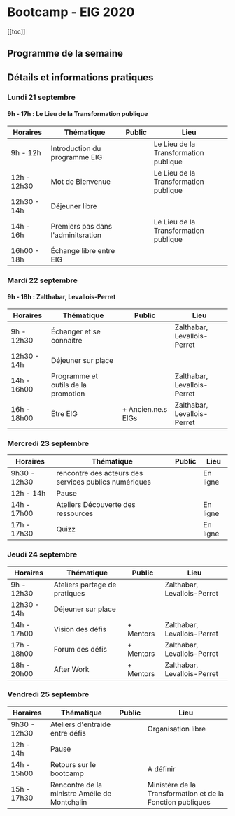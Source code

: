 # Bootcamp - EIG 2020

[[toc]]

## Programme de la semaine




## Détails et informations pratiques


### Lundi 21 septembre 
#### 9h - 17h : Le Lieu de la Transformation publique

| Horaires | Thématique | Public | Lieu | 
| -------- | -------- | -------- | -------- | 
| 9h - 12h |  Introduction du programme EIG | | Le Lieu de la Transformation publique |
| 12h - 12h30 |  Mot de Bienvenue | | Le Lieu de la Transformation publique |
| 12h30 - 14h | Déjeuner libre |||
| 14h - 16h | Premiers pas dans l'adminitsration | | Le Lieu de la Transformation publique |
| 16h00 - 18h | Échange libre entre EIG |||


### Mardi 22 septembre
#### 9h - 18h : Zalthabar, Levallois-Perret

| Horaires | Thématique | Public | Lieu | 
| -------- | -------- | -------- | -------- | 
| 9h - 12h30 | Échanger et se connaitre | | Zalthabar, Levallois-Perret |
| 12h30 - 14h | Déjeuner sur place | | |
| 14h - 16h00 | Programme et outils de la promotion | | Zalthabar, Levallois-Perret |
| 16h - 18h00 | Être EIG | + Ancien.ne.s EIGs | Zalthabar, Levallois-Perret |

### Mercredi 23 septembre

| Horaires | Thématique | Public | Lieu | 
| -------- | -------- | -------- | -------- | 
| 9h30 - 12h30 | rencontre des acteurs des services publics numériques | | En ligne |
| 12h - 14h | Pause | | |
| 14h - 17h00 | Ateliers Découverte des ressources | | En ligne |
| 17h - 17h30 | Quizz | | En ligne |

### Jeudi 24 septembre

| Horaires | Thématique | Public | Lieu | 
| -------- | -------- | -------- | -------- | 
| 9h - 12h30 | Ateliers partage de pratiques | | Zalthabar, Levallois-Perret |
| 12h30 - 14h | Déjeuner sur place | | |
| 14h - 17h00 | Vision des défis | + Mentors| Zalthabar, Levallois-Perret |
| 17h - 18h00 | Forum des défis | + Mentors | Zalthabar, Levallois-Perret |
| 18h - 20h00 | After Work | + Mentors | Zalthabar, Levallois-Perret |

### Vendredi 25 septembre

| Horaires | Thématique | Public | Lieu | 
| -------- | -------- | -------- | -------- | 
| 9h30 - 12h30 | Ateliers d'entraide entre défis | | Organisation libre |
| 12h - 14h | Pause | | |
| 14h - 15h00 | Retours sur le bootcamp | | A définir |
| 15h - 17h30 | Rencontre de la ministre Amélie de Montchalin | | Ministère de la Transformation et de la Fonction publiques |

